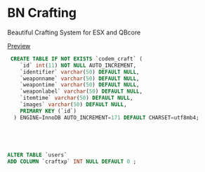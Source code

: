 # BN Crafting

Beautiful Crafting System for ESX and QBcore

[Preview](https://streamable.com/ii9wao)
 
```sql
 CREATE TABLE IF NOT EXISTS `codem_craft` (
    `id` int(11) NOT NULL AUTO_INCREMENT,
    `identifier` varchar(50) DEFAULT NULL,
    `weaponname` varchar(50) DEFAULT NULL,
    `weapontime` varchar(50) DEFAULT NULL,
    `weaponlabel` varchar(50) DEFAULT NULL,
    `itemtime` varchar(50) DEFAULT NULL,
    `images` varchar(50) DEFAULT NULL,
    PRIMARY KEY (`id`)
  ) ENGINE=InnoDB AUTO_INCREMENT=171 DEFAULT CHARSET=utf8mb4;





ALTER TABLE `users`
ADD COLUMN `craftxp` INT NULL DEFAULT 0 ;
```
